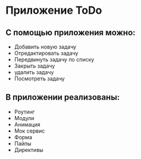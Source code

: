 # Приложение ToDo

## С помощью приложения можно:

- Добавить новую задачу
- Отредактировать задачу
- Передвинуть задачу по списку
- Закрыть задачу
- удалить задачу
- Посмотреть задачу

## В приложении реализованы:

- Роутинг
- Модули
- Анимация
- Мок сервис
- Форма
- Пайпы
- Директивы
